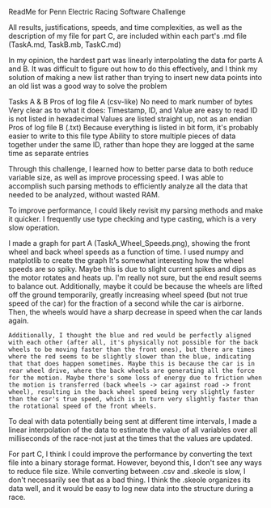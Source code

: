 ReadMe for Penn Electric Racing Software Challenge

All results, justifications, speeds, and time complexities, as well as the description of my file for part C, are included within each part's .md file (TaskA.md, TaskB.mb, TaskC.md)

In my opinion, the hardest part was linearly interpolating the data for parts A and B. It was difficult to figure out how to do this effectively, and I think my solution of making a new list rather than trying to insert new data points into an old list was a good way to solve the problem

Tasks A & B
Pros of log file A (csv-like)
    No need to mark number of bytes
    Very clear as to what it does: Timestamp, ID, and Value are easy to read
    ID is not listed in hexadecimal
    Values are listed straight up, not as an endian
Pros of log file B (.txt)
    Because everything is listed in bit form, it's probably easier to write to this file type
    Ability to store multiple pieces of data together under the same ID, rather than hope they are logged at the same time as separate entries

Through this challenge, I learned how to better parse data to both reduce variable size, as well as improve processing speed. I was able to accomplish such parsing methods to efficiently analyze all the data that needed to be analyzed, without wasted RAM. 

To improve performance, I could likely revisit my parsing methods and make it quicker. I frequently use type checking and type casting, which is a very slow operation. 

I made a graph for part A (TaskA_Wheel_Speeds.png), showing the front wheel and back wheel speeds as a function of time. I used numpy and matplotlib to create the graph
    It's somewhat interesting how the wheel speeds are so spiky. Maybe this is due to slight current spikes and dips as the motor rotates and heats up. I'm really not sure, but the end result seems to balance out. Additionally, maybe it could be because the wheels are lifted off the ground temporarily, greatly increasing wheel speed (but not true speed of the car) for the fraction of a second while the car is airborne. Then, the wheels would have a sharp decrease in speed when the car lands again. 
    
    Additionally, I thought the blue and red would be perfectly aligned with each other (after all, it's physically not possible for the back wheels to be moving faster than the front ones), but there are times where the red seems to be slightly slower than the blue, indicating that that does happen sometimes. Maybe this is because the car is in rear wheel drive, where the back wheels are generating all the force for the motion. Maybe there's some loss of energy due to friction when the motion is transferred (back wheels -> car against road -> front wheel), resulting in the back wheel speed being very slightly faster than the car's true speed, which is in turn very slightly faster than the rotational speed of the front wheels. 

To deal with data potentially being sent at different time intervals, I made a linear interpolation of the data to estimate the value of all variables over all milliseconds of the race-not just at the times that the values are updated. 

For part C, I think I could improve the performance by converting the text file into a binary storage format. However, beyond this, I don't see any ways to reduce file size. While converting between .csv and .skeole is slow, I don't necessarily see that as a bad thing. I think the .skeole organizes its data well, and it would be easy to log new data into the structure during a race. 